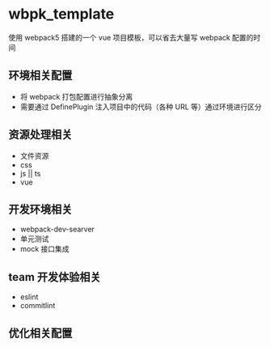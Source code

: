 # wbpk_template
使用 webpack5 搭建的一个 vue 项目模板，可以省去大量写 webpack 配置的时间 

## 环境相关配置
- 将 webpack 打包配置进行抽象分离
- 需要通过 DefinePlugin 注入项目中的代码（各种 URL 等）通过环境进行区分

## 资源处理相关
- 文件资源
- css
- js || ts
- vue

## 开发环境相关
- webpack-dev-searver
- 单元测试
- mock 接口集成

## team 开发体验相关
- eslint
- commitlint

## 优化相关配置


